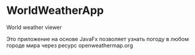 # WorldWeatherApp
World weather viewer

Это приложение на основе JavaFx позволяет узнать погоду в любом городе мира через ресурс openweathermap.org

